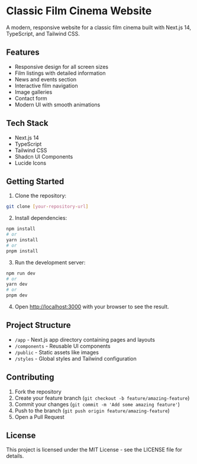 # Classic Film Cinema Website

A modern, responsive website for a classic film cinema built with Next.js 14, TypeScript, and Tailwind CSS.

## Features

- Responsive design for all screen sizes
- Film listings with detailed information
- News and events section
- Interactive film navigation
- Image galleries
- Contact form
- Modern UI with smooth animations

## Tech Stack

- Next.js 14
- TypeScript
- Tailwind CSS
- Shadcn UI Components
- Lucide Icons

## Getting Started

1. Clone the repository:

```bash
git clone [your-repository-url]
```

2. Install dependencies:

```bash
npm install
# or
yarn install
# or
pnpm install
```

3. Run the development server:

```bash
npm run dev
# or
yarn dev
# or
pnpm dev
```

4. Open [http://localhost:3000](http://localhost:3000) with your browser to see the result.

## Project Structure

- `/app` - Next.js app directory containing pages and layouts
- `/components` - Reusable UI components
- `/public` - Static assets like images
- `/styles` - Global styles and Tailwind configuration

## Contributing

1. Fork the repository
2. Create your feature branch (`git checkout -b feature/amazing-feature`)
3. Commit your changes (`git commit -m 'Add some amazing feature'`)
4. Push to the branch (`git push origin feature/amazing-feature`)
5. Open a Pull Request

## License

This project is licensed under the MIT License - see the LICENSE file for details.

